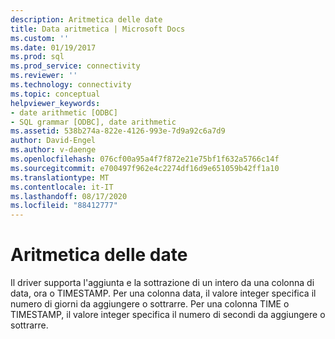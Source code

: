 ```yaml
---
description: Aritmetica delle date
title: Data aritmetica | Microsoft Docs
ms.custom: ''
ms.date: 01/19/2017
ms.prod: sql
ms.prod_service: connectivity
ms.reviewer: ''
ms.technology: connectivity
ms.topic: conceptual
helpviewer_keywords:
- date arithmetic [ODBC]
- SQL grammar [ODBC], date arithmetic
ms.assetid: 538b274a-822e-4126-993e-7d9a92c6a7d9
author: David-Engel
ms.author: v-daenge
ms.openlocfilehash: 076cf00a95a4f7f872e21e75bf1f632a5766c14f
ms.sourcegitcommit: e700497f962e4c2274df16d9e651059b42ff1a10
ms.translationtype: MT
ms.contentlocale: it-IT
ms.lasthandoff: 08/17/2020
ms.locfileid: "88412777"
---
```

# <a name="date-arithmetic"></a>Aritmetica delle date
Il driver supporta l'aggiunta e la sottrazione di un intero da una colonna di data, ora o TIMESTAMP. Per una colonna data, il valore integer specifica il numero di giorni da aggiungere o sottrarre. Per una colonna TIME o TIMESTAMP, il valore integer specifica il numero di secondi da aggiungere o sottrarre.
